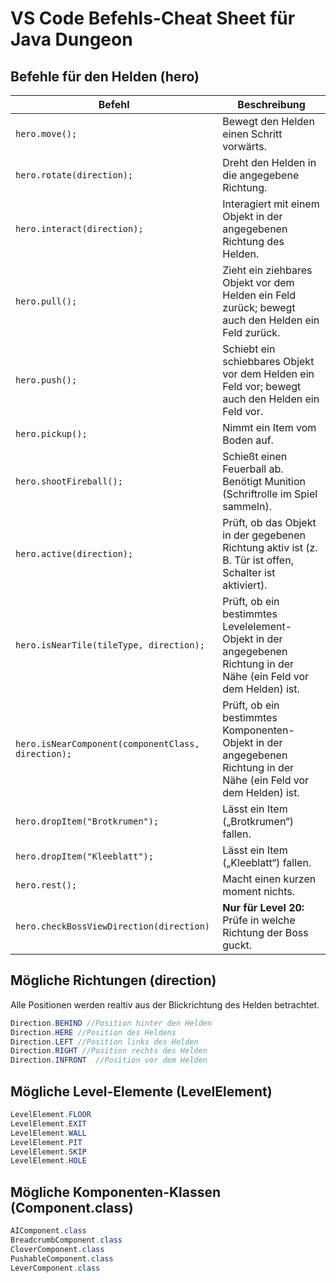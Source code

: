 # VS Code Befehls-Cheat Sheet für Java Dungeon

## Befehle für den Helden (hero)

| Befehl                                             | Beschreibung                                                                                                       |
|----------------------------------------------------| ------------------------------------------------------------------------------------------------------------------ |
| `hero.move();`                                     | Bewegt den Helden einen Schritt vorwärts.                                                                          |
| `hero.rotate(direction);`                          | Dreht den Helden in die angegebene Richtung.                                                                       |
| `hero.interact(direction);`                        | Interagiert mit einem Objekt in der angegebenen Richtung des Helden.                                               |
| `hero.pull();`                                     | Zieht ein ziehbares Objekt vor dem Helden ein Feld zurück; bewegt auch den Helden ein Feld zurück.                 |
| `hero.push();`                                     | Schiebt ein schiebbares Objekt vor dem Helden ein Feld vor; bewegt auch den Helden ein Feld vor.                   |
| `hero.pickup();`                                   | Nimmt ein Item vom Boden auf.                                                                                      |
| `hero.shootFireball();`                            | Schießt einen Feuerball ab. Benötigt Munition (Schriftrolle im Spiel sammeln).                                     |
| `hero.active(direction);`                          | Prüft, ob das Objekt in der gegebenen Richtung aktiv ist (z. B. Tür ist offen, Schalter ist aktiviert).            |
| `hero.isNearTile(tileType, direction);`            | Prüft, ob ein bestimmtes Levelelement-Objekt in der angegebenen Richtung in der Nähe (ein Feld vor dem Helden) ist.|
| `hero.isNearComponent(componentClass, direction);` | Prüft, ob ein bestimmtes Komponenten-Objekt in der angegebenen Richtung in der Nähe (ein Feld vor dem Helden) ist. |
| `hero.dropItem("Brotkrumen");`                     | Lässt ein Item („Brotkrumen“) fallen.                                                                              |
| `hero.dropItem("Kleeblatt");`                      | Lässt ein Item („Kleeblatt“) fallen.                                                                               |
| `hero.rest();`                                     | Macht einen kurzen moment nichts.                                                                                  |
| `hero.checkBossViewDirection(direction)`           | **Nur für Level 20:** Prüfe in welche Richtung der Boss guckt.                                                     |

<div style="page-break-after: always;"></div>

## Mögliche Richtungen (direction)

Alle Positionen werden realtiv aus der Blickrichtung des Helden betrachtet. 

```java
Direction.BEHIND //Position hinter den Helden
Direction.HERE //Position des Heldens
Direction.LEFT //Position links des Helden
Direction.RIGHT //Position rechts des Helden
Direction.INFRONT  //Position vor dem Helden
```

## Mögliche Level-Elemente (LevelElement)

```java
LevelElement.FLOOR
LevelElement.EXIT
LevelElement.WALL
LevelElement.PIT
LevelElement.SKIP
LevelElement.HOLE
```

## Mögliche Komponenten-Klassen (Component.class)

```java
AIComponent.class
BreadcrumbComponent.class
CloverComponent.class
PushableComponent.class
LeverComponent.class
```
